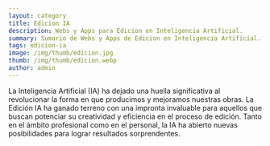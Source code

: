 ```yaml
---
layout: category
title: Edicion IA
description: Webs y Apps para Edicion en Inteligencia Artificial.
summary: Sumario de Webs y Apps de Edicion en Inteligencia Artificial.
tags: edicion-ia
image: /img/thumb/edicion.jpg
thumb: /img/thumb/edicion.webp
author: admin
---
```


La Inteligencia Artificial (IA) ha dejado una huella significativa al revolucionar la forma en que producimos y mejoramos nuestras obras. La Edición IA ha ganado terreno con una impronta invaluable para aquellos que buscan potenciar su creatividad y eficiencia en el proceso de edición. Tanto en el ámbito profesional como en el personal, la IA ha abierto nuevas posibilidades para lograr resultados sorprendentes.
